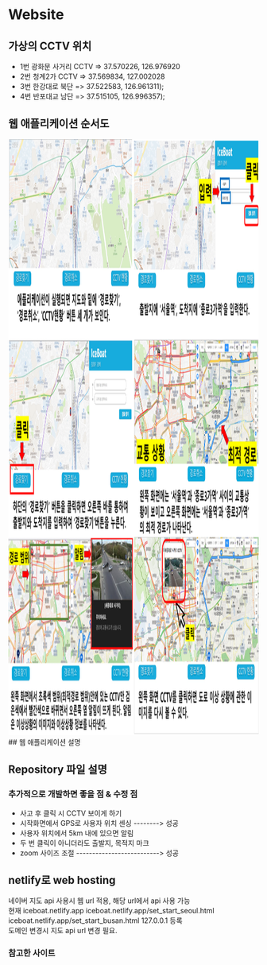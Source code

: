 # Website

## 가상의 CCTV 위치
- 1번 광화문 사거리 CCTV => 37.570226, 126.976920
- 2번 청계2가 CCTV => 37.569834, 127.002028
- 3번 한강대로 북단 => 37.522583, 126.961311);
- 4번 반포대교 남단 => 37.515105, 126.996357);

## 웹 애플리케이션 순서도
<img src = "images\저장.png" width = "1420" height = "1200" alt = "image1">
## 웹 애플리케이션 설명

## Repository 파일 설명


### 추가적으로 개발하면 좋을 점 & 수정 점
- 사고 후 클릭 시 CCTV 보이게 하기
- 시작화면에서 GPS로 사용자 위치 센싱 --------> 성공
- 사용자 위치에서 5km 내에 있으면 알림
- 두 번 클릭이 아니더라도 출발지, 목적지 마크 
- zoom 사이즈 조절 --------------------------> 성공
## netlify로 web hosting
네이버 지도 api 사용시 웹 url 적용, 해당 url에서 api 사용 가능   
현재 iceboat.netlify.app iceboat.netlify.app/set_start_seoul.html iceboat.netlify.app/set_start_busan.html 127.0.0.1 등록   
도메인 변경시 지도 api url 변경 필요.

### 참고한 사이트